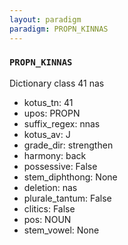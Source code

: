 ```yaml
---
layout: paradigm
paradigm: PROPN_KINNAS
---
```

### ` PROPN_KINNAS `

Dictionary class 41 nas
* kotus_tn: 41
* upos: PROPN
* suffix_regex: nnas
* kotus_av: J
* grade_dir: strengthen
* harmony: back
* possessive: False
* stem_diphthong: None
* deletion: nas
* plurale_tantum: False
* clitics: False
* pos: NOUN
* stem_vowel: None
